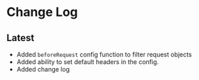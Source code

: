 # Change Log

## Latest

* Added `beforeRequest` config function to filter request objects
* Added ability to set default headers in the config.
* Added change log
